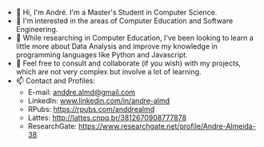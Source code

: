 - 👋 Hi, I'm André. I'm a Master's Student in Computer Science.
- 👀 I'm interested in the areas of Computer Education and Software Engineering. 
- 🌱 While researching in Computer Education, I've been looking to learn a little more about Data Analysis and improve my knowledge in programming languages like Python and Javascript.
- 💬 Feel free to consult and collaborate (if you wish) with my projects, which are not very complex but involve a lot of learning.
- 📫 Contact and Profiles:
  - E-mail: anddre.almd@gmail.com
  - LinkedIn: www.linkedin.com/in/andre-almd
  - RPubs: https://rpubs.com/anddrealmd
  - Lattes: http://lattes.cnpq.br/3812670908777878
  - ResearchGate: https://www.researchgate.net/profile/Andre-Almeida-38


<!---
almdanddre/almdanddre is a ✨ special ✨ repository because its `README.md` (this file) appears on your GitHub profile.
You can click the Preview link to take a look at your changes.
--->
